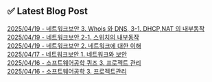 

## ✅ Latest Blog Post

[2025/04/19 - 네트워크보안 3. Whois 와 DNS, 3-1. DHCP,NAT 의 내부동작](https://blog.naver.com/kwmingyu/223839861938?fromRss=true&trackingCode=rss) <br/>
[2025/04/19 - 네트워크보안 2-1. 스위치의 내부동작](https://blog.naver.com/kwmingyu/223839803508?fromRss=true&trackingCode=rss) <br/>
[2025/04/19 - 네트워크보안 2. 네트워크에 대한 이해](https://blog.naver.com/kwmingyu/223839766438?fromRss=true&trackingCode=rss) <br/>
[2025/04/17 - 네트워크보안 1. 네트워크와 보안](https://blog.naver.com/kwmingyu/223837129553?fromRss=true&trackingCode=rss) <br/>
[2025/04/16 - 소프트웨어공학 퀴즈 3. 프로젝트 관리](https://blog.naver.com/kwmingyu/223835515561?fromRss=true&trackingCode=rss) <br/>
[2025/04/16 - 소프트웨어공학 3. 프로젝트관리](https://blog.naver.com/kwmingyu/223835340504?fromRss=true&trackingCode=rss) <br/>
